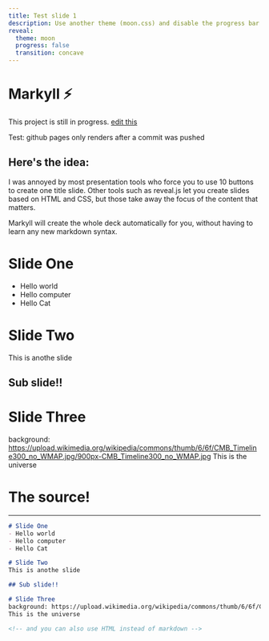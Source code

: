 ```yaml
---
title: Test slide 1
description: Use another theme (moon.css) and disable the progress bar at the bottom 
reveal:
  theme: moon
  progress: false
  transition: concave
---
```


# Markyll :zap:
This project is still in progress. [edit this](../../edit/gh-pages/README.md)

Test: github pages only renders after a commit was pushed

## Here's the idea:
I was annoyed by most presentation tools who
force you to use 10 buttons to create one title slide. 
Other tools such as reveal.js let you create slides based on HTML and CSS, but
those take away the focus of the content that matters.

Markyll will create the whole deck automatically for you, without having to
learn any new markdown syntax. 

# Slide One
- Hello world
- Hello computer
- Hello Cat

# Slide Two
This is anothe slide

## Sub slide!!

# Slide Three
background: https://upload.wikimedia.org/wikipedia/commons/thumb/6/6f/CMB_Timeline300_no_WMAP.jpg/900px-CMB_Timeline300_no_WMAP.jpg
This is the universe

<!-- and you can also use HTML instead of markdown -->

# The source!

---

```markdown
# Slide One
- Hello world
- Hello computer
- Hello Cat

# Slide Two
This is anothe slide

## Sub slide!!

# Slide Three
background: https://upload.wikimedia.org/wikipedia/commons/thumb/6/6f/CMB_Timeline300_no_WMAP.jpg/900px-CMB_Timeline300_no_WMAP.jpg
This is the universe

<!-- and you can also use HTML instead of markdown -->

```
